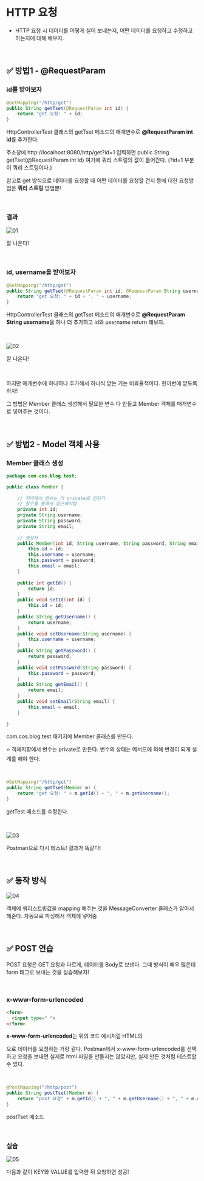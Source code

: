 # HTTP 요청

- HTTP 요청 시 데이터를 어떻게 실어 보내는지, 어떤 데이터를 요청하고 수정하고  하는지에 대해 배우자.

<br>

## ✅ 방법1 - @RequestParam

### id를 받아보자

```java
@GetMapping("/http/get")
public String getTset(@RequestParam int id) {
	return "get 요청: " + id;
}
```

HttpControllerTest 클래스의 getTset 메소드의 매개변수로 **@RequestParam int id**를 추가한다.

주소창에 http://localhost:8080/http/get?id=1 입력하면 public String getTset(@RequestParam int id) 여기에 쿼리 스트링의 값이 들어간다. (?id=1 부분이 쿼리 스트링이다.)

참고로 get 방식으로 데이터를 요청할 때 어떤 데이터를 요청할 건지 등에 대한 요청방법은 **쿼리 스트링** 방법뿐!

 <br>

### 결과

![01](img/06/01.png)

잘 나온다!

<br>

### id, username을 받아보자

```java
@GetMapping("/http/get")
public String getTset(@RequestParam int id, @RequestParam String username) {
	return "get 요청: " + id + ", " + username;
}
```

HttpControllerTest 클래스의 getTset 메소드의 매개변수로 **@RequestParam String username**을 하나 더 추가하고 id와 username return 해보자.

<br>

![02](img/06/02.png)

잘 나온다!

<br>

하지만 매개변수에 하나하나 추가해서 하나씩 받는 거는 비효율적이다. 한꺼번에 받도록 하자!

그 방법은 Member 클래스 생성해서 필요한 변수 다 만들고 Member 객체를 매개변수로 넣어주는 것이다.

<br>

## ✅ 방법2 - Model 객체 사용

### Member 클래스 생성

```java
package com.cos.blog.test;

public class Member {
	
	// 자바에서 변수는 다 private로 만든다
	// 함수를 통해서 접근해야함
	private int id;
	private String username;
	private String password;
	private String email;
	
	// 생성자
	public Member(int id, String username, String password, String email) {
		this.id = id;
		this.username = username;
		this.password = password;
		this.email = email;
	}
	
	public int getId() {
		return id;
	}
	public void setId(int id) {
		this.id = id;
	}
	public String getUsername() {
		return username;
	}
	public void setUsername(String username) {
		this.username = username;
	}
	public String getPassword() {
		return password;
	}
	public void setPassword(String password) {
		this.password = password;
	}
	public String getEmail() {
		return email;
	}
	public void setEmail(String email) {
		this.email = email;
	}
	
}
```

com.cos.blog.test 패키지에 Member 클래스를 만든다. 

⭐ 객체지향에서 변수는 private로 만든다. 변수의 상태는 메서드에 의해 변경이 되게 설계를 해야 한다.

<br>

```java
@GetMapping("/http/get")
public String getTset(Member m) {
	return "get 요청: " + m.getId() + ", " + m.getUsername();
}
```

getTest 메소드를 수정한다. 

<br>

![03](img/06/03.png)

Postman으로 다시 테스트! 결과가 똑같다!

<br>

## ✅ 동작 방식

![04](img/06/04.png)

객체에 쿼리스트링값을 mapping 해주는 것을 MessageConverter 클래스가 알아서 해준다. 자동으로 파싱해서 객체에 넣어줌

<br>

## ✅ POST 연습

POST 요청은 GET 요청과 다르게, 데이터를 Body로 보낸다. 그때 방식이 매우 많은데 form 태그로 보내는 것을 실습해보자!

<br>

### x-www-form-urlencoded

```html
<form>
  <input type=" ">
</form>
```

**x-www-form-urlencoded**는 위의 코드 예시처럼 HTML의 <form>으로 데이터를 요청하는 거랑 같다. Postman에서 x-www-form-urlencoded를 선택하고 요청을 보내면 실제로 html 파일을 만들지는 않았지만, 실제 만든 것처럼 테스트할 수 있다. 

<br>

```java
@PostMapping("/http/post")
public String postTset(Member m) {
	return "post 요청" + m.getId() + ", " + m.getUsername() + ", " + m.getPassword() + ", " + m.getEmail();
}
```

postTset 메소드

<br>

### 실습

![05](img/06/05.png)

다음과 같이 KEY와 VALUE를 입력한 뒤 요청하면 성공!
